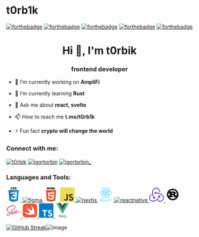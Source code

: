 # t0rb1k
[![forthebadge](https://forthebadge.com/images/badges/gluten-free.svg)](https://forthebadge.com)
[![forthebadge](https://forthebadge.com/images/badges/ctrl-c-ctrl-v.svg)](https://forthebadge.com)
[![forthebadge](https://forthebadge.com/images/badges/fixed-bugs.svg)](https://forthebadge.com)
[![forthebadge](https://forthebadge.com/images/badges/made-with-typescript.svg)](https://forthebadge.com)
[![forthebadge](https://forthebadge.com/images/badges/powered-by-coffee.svg)](https://forthebadge.com)
<h1 align="center">Hi 👋, I'm t0rbik</h1>
<h3 align="center">frontend developer</h3>

- 🔭 I’m currently working on **AmpliFi**

- 🌱 I’m currently learning **Rust**

- 💬 Ask me about **react, svelte**

- 📫 How to reach me **t.me/t0rb1k**

- ⚡ Fun fact **crypto will change the world**

<h3 align="left">Connect with me:</h3>
<p align="left">
<a href="https://twitter.com/t0rbik" target="blank"><img align="center" src="https://raw.githubusercontent.com/rahuldkjain/github-profile-readme-generator/master/src/images/icons/Social/twitter.svg" alt="t0rbik" height="30" width="40" /></a>
<a href="https://linkedin.com/in/igortorbin" target="blank"><img align="center" src="https://raw.githubusercontent.com/rahuldkjain/github-profile-readme-generator/master/src/images/icons/Social/linked-in-alt.svg" alt="igortorbin" height="30" width="40" /></a>
<a href="https://instagram.com/igortorbin_" target="blank"><img align="center" src="https://raw.githubusercontent.com/rahuldkjain/github-profile-readme-generator/master/src/images/icons/Social/instagram.svg" alt="igortorbin_" height="30" width="40" /></a>
</p>

<h3 align="left">Languages and Tools:</h3>
<p align="left"> <a href="https://www.w3schools.com/css/" target="_blank" rel="noreferrer"> <img src="https://raw.githubusercontent.com/devicons/devicon/master/icons/css3/css3-original-wordmark.svg" alt="css3" width="40" height="40"/> </a> <a href="https://www.figma.com/" target="_blank" rel="noreferrer"> <img src="https://www.vectorlogo.zone/logos/figma/figma-icon.svg" alt="figma" width="40" height="40"/> </a> <a href="https://www.w3.org/html/" target="_blank" rel="noreferrer"> <img src="https://raw.githubusercontent.com/devicons/devicon/master/icons/html5/html5-original-wordmark.svg" alt="html5" width="40" height="40"/> </a> <a href="https://developer.mozilla.org/en-US/docs/Web/JavaScript" target="_blank" rel="noreferrer"> <img src="https://raw.githubusercontent.com/devicons/devicon/master/icons/javascript/javascript-original.svg" alt="javascript" width="40" height="40"/> </a> <a href="https://nextjs.org/" target="_blank" rel="noreferrer"> <img src="https://cdn.worldvectorlogo.com/logos/nextjs-2.svg" alt="nextjs" width="40" height="40"/> </a> <a href="https://reactjs.org/" target="_blank" rel="noreferrer"> <img src="https://raw.githubusercontent.com/devicons/devicon/master/icons/react/react-original-wordmark.svg" alt="react" width="40" height="40"/> </a> <a href="https://reactnative.dev/" target="_blank" rel="noreferrer"> <img src="https://reactnative.dev/img/header_logo.svg" alt="reactnative" width="40" height="40"/> </a> <a href="https://redux.js.org" target="_blank" rel="noreferrer"> <img src="https://raw.githubusercontent.com/devicons/devicon/master/icons/redux/redux-original.svg" alt="redux" width="40" height="40"/> </a> <a href="https://www.rust-lang.org" target="_blank" rel="noreferrer"> <img src="https://raw.githubusercontent.com/devicons/devicon/master/icons/rust/rust-plain.svg" alt="rust" width="40" height="40"/> </a> <a href="https://sass-lang.com" target="_blank" rel="noreferrer"> <img src="https://raw.githubusercontent.com/devicons/devicon/master/icons/sass/sass-original.svg" alt="sass" width="40" height="40"/> </a> <a href="https://developer.apple.com/swift/" target="_blank" rel="noreferrer"> <img src="https://raw.githubusercontent.com/devicons/devicon/master/icons/swift/swift-original.svg" alt="swift" width="40" height="40"/> </a> <a href="https://www.typescriptlang.org/" target="_blank" rel="noreferrer"> <img src="https://raw.githubusercontent.com/devicons/devicon/master/icons/typescript/typescript-original.svg" alt="typescript" width="40" height="40"/> </a> <a href="https://vuejs.org/" target="_blank" rel="noreferrer"> <img src="https://raw.githubusercontent.com/devicons/devicon/master/icons/vuejs/vuejs-original-wordmark.svg" alt="vuejs" width="40" height="40"/> </a> </p>

[![GitHub Streak](https://streak-stats.demolab.com?user=t0rbik&theme=react&date_format=n%2Fj%5B%2FY%5D)](https://git.io/streak-stats)![image](https://user-images.githubusercontent.com/90512605/194938376-e9968745-f923-43ed-a3e9-93088d6de342.png)

